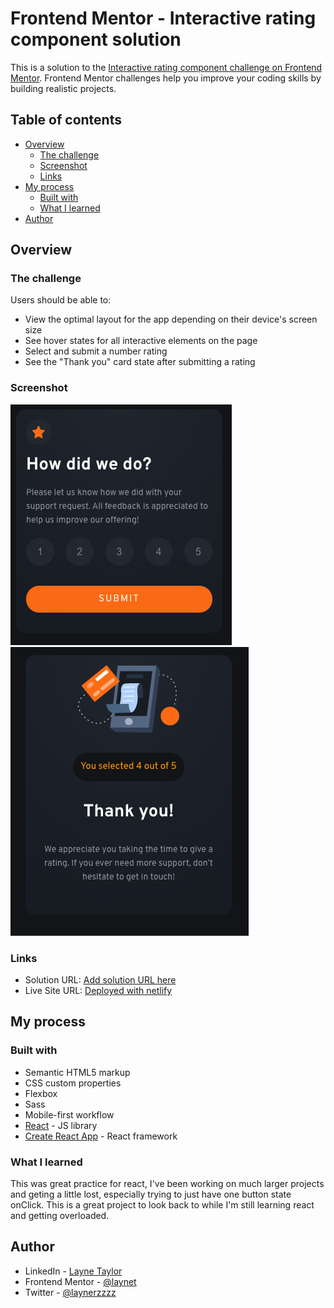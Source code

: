 # Frontend Mentor - Interactive rating component solution

This is a solution to the [Interactive rating component challenge on Frontend Mentor](https://www.frontendmentor.io/challenges/interactive-rating-component-koxpeBUmI). Frontend Mentor challenges help you improve your coding skills by building realistic projects.

## Table of contents

- [Overview](#overview)
  - [The challenge](#the-challenge)
  - [Screenshot](#screenshot)
  - [Links](#links)
- [My process](#my-process)
  - [Built with](#built-with)
  - [What I learned](#what-i-learned)
- [Author](#author)

## Overview

### The challenge

Users should be able to:

- View the optimal layout for the app depending on their device's screen size
- See hover states for all interactive elements on the page
- Select and submit a number rating
- See the "Thank you" card state after submitting a rating

### Screenshot

![Submit view](./src/assets/submitss.png)
![Submitted view](./src/assets/tyss.png)

### Links

- Solution URL: [Add solution URL here](https://your-solution-url.com)
- Live Site URL: [Deployed with netlify](https://astounding-mousse-0d8d81.netlify.app/)

## My process

### Built with

- Semantic HTML5 markup
- CSS custom properties
- Flexbox
- Sass
- Mobile-first workflow
- [React](https://reactjs.org/) - JS library
- [Create React App](https://create-react-app.dev/) - React framework

### What I learned

This was great practice for react, I've been working on much larger projects and geting a little lost, especially trying to just have one button state onClick. This is a great project to look back to while I'm still learning react and getting overloaded.

## Author

- LinkedIn - [Layne Taylor](https://www.your-site.com)
- Frontend Mentor - [@laynet](https://www.frontendmentor.io/profile/laynet)
- Twitter - [@laynerzzzz](https://www.twitter.com/laynerzzzz)
